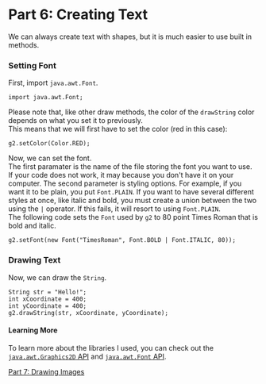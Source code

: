 # Part 6: Creating Text

We can always create text with shapes, but it is much easier to use built in methods.

### Setting Font

First, import `java.awt.Font`.  

    import java.awt.Font;

Please note that, like other draw methods, the color of the `drawString` color depends on what you set it to previously.  
This means that we will first have to set the color (red in this case):
    
    g2.setColor(Color.RED);
    
Now, we can set the font.  
The first paramater is the name of the file storing the font you want to use. If your code does not work, it may because you don't have it on your computer. 
The second parameter is styling options. For example, if you want it to be plain, you put `Font.PLAIN`. If you want to have several different styles at once, like italic and bold, you must create a union between the two using the `|` operator.  If this fails, it will resort to using `Font.PLAIN`.  
The following code sets the `Font` used by `g2` to 80 point Times Roman that is bold and italic.  

    g2.setFont(new Font("TimesRoman", Font.BOLD | Font.ITALIC, 80));
    
### Drawing Text
    
Now, we can draw the `String`.  

    String str = "Hello!";
    int xCoordinate = 400;
    int yCoordinate = 400;
    g2.drawString(str, xCoordinate, yCoordinate);
    
#### Learning More

To learn more about the libraries I used, you can check out the [`java.awt.Graphics2D` API](https://docs.oracle.com/javase/7/docs/api/java/awt/Graphics2D.html) and [`java.awt.Font` API](https://docs.oracle.com/javase/7/docs/api/java/awt/Font.html).

[Part 7: Drawing Images](https://github.com/Motirock/An-Introduction-To-Java-Graphics/tree/main/Tutorials/Part%207)


